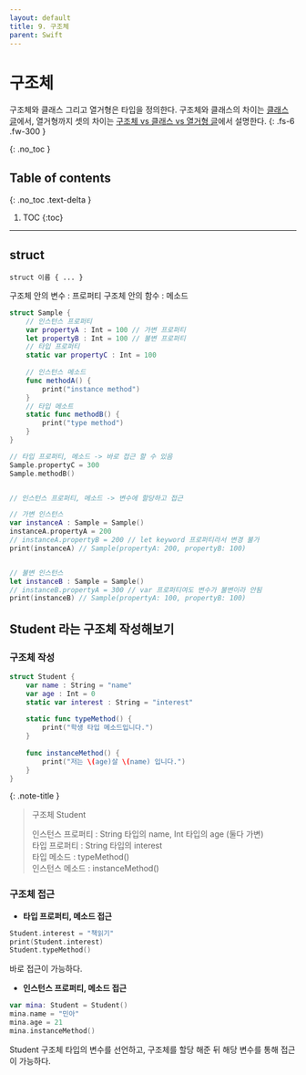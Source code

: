 ```yaml
---
layout: default
title: 9. 구조체 
parent: Swift
---
```



# 구조체 
구조체와 클래스 그리고 열거형은 타입을 정의한다. 구조체와 클래스의 차이는 [클래스 글](https://chaemina.github.io/docs/swift/class/)에서, 열거형까지 셋의 차이는 
[구조체 vs 클래스 vs 열거형 글](https://chaemina.github.io/docs/swift/type/)에서 설명한다.
{: .fs-6 .fw-300 }


{: .no_toc }


## Table of contents
{: .no_toc .text-delta }

1. TOC
{:toc}

---


## struct

 `struct 이름 { ... }`

구조체 안의 변수 : 프로퍼티 
구조체 안의 함수 : 메소드


```swift
struct Sample {
    // 인스턴스 프로퍼티
    var propertyA : Int = 100 // 가변 프로퍼티
    let propertyB : Int = 100 // 불변 프로퍼티
    // 타입 프로퍼티
    static var propertyC : Int = 100
    
    // 인스턴스 메소드
    func methodA() {
        print("instance method")
    }
    // 타입 메소트
    static func methodB() {
        print("type method")
    }
}

// 타입 프로퍼티, 메소드 -> 바로 접근 할 수 있음
Sample.propertyC = 300
Sample.methodB()


// 인스턴스 프로퍼티, 메소드 -> 변수에 할당하고 접근

// 가변 인스턴스
var instanceA : Sample = Sample()
instanceA.propertyA = 200
// instanceA.propertyB = 200 // let keyword 프로퍼티라서 변경 불가
print(instanceA) // Sample(propertyA: 200, propertyB: 100)


// 불변 인스턴스
let instanceB : Sample = Sample()
// instanceB.propertyA = 300 // var 프로퍼티여도 변수가 불변이라 안됨
print(instanceB) // Sample(propertyA: 100, propertyB: 100)

```

## Student 라는 구조체 작성해보기

### 구조체 작성 

```swift
struct Student {
    var name : String = "name"
    var age : Int = 0
    static var interest : String = "interest"
    
    static func typeMethod() {
        print("학생 타입 메소드입니다.")
    }
    
    func instanceMethod() {
        print("저는 \(age)살 \(name) 입니다.")
    }
}
```
{: .note-title }
> 구조체 Student 
>
> 인스턴스 프로퍼티 : String 타입의 name, Int 타입의 age (둘다 가변) <br/> 타입 프로퍼티 : String 타입의 interest <br/> 타입 메소드 : typeMethod() <br/> 인스턴스 메소드 : instanceMethod()

### 구조체 접근 

- **타입 프로퍼티, 메소드 접근** 

```swift
Student.interest = "책읽기"
print(Student.interest)
Student.typeMethod()
```

바로 접근이 가능하다. 

- **인스턴스 프로퍼티, 메소드 접근** 

```swift
var mina: Student = Student()
mina.name = "민아"
mina.age = 21
mina.instanceMethod()
```

Student 구조체 타입의 변수를 선언하고, 구조체를 할당 해준 뒤 해당 변수를 통해 접근이 가능하다. 
